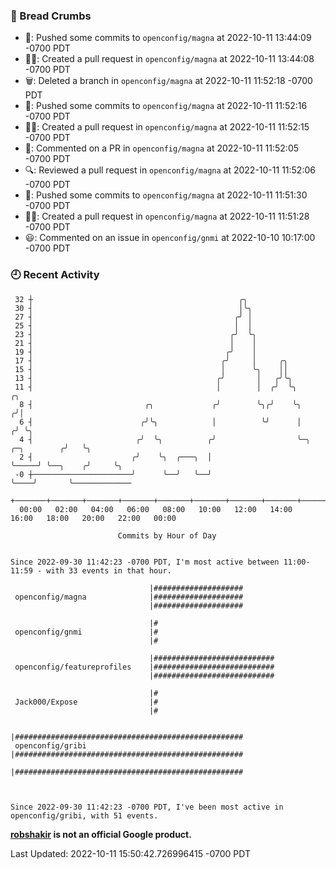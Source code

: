 ### 🍞 Bread Crumbs

 * 🚢: Pushed some commits to `openconfig/magna` at 2022-10-11 13:44:09 -0700 PDT
 * ✍🏼: Created a pull request in `openconfig/magna` at 2022-10-11 13:44:08 -0700 PDT
 * 🗑: Deleted a branch in `openconfig/magna` at 2022-10-11 11:52:18 -0700 PDT
 * 🚢: Pushed some commits to `openconfig/magna` at 2022-10-11 11:52:16 -0700 PDT
 * ✍🏼: Created a pull request in `openconfig/magna` at 2022-10-11 11:52:15 -0700 PDT
 * 💬: Commented on a PR in  `openconfig/magna` at 2022-10-11 11:52:05 -0700 PDT
 * 🔍: Reviewed a pull request in  `openconfig/magna` at 2022-10-11 11:52:06 -0700 PDT
 * 🚢: Pushed some commits to `openconfig/magna` at 2022-10-11 11:51:30 -0700 PDT
 * ✍🏼: Created a pull request in `openconfig/magna` at 2022-10-11 11:51:28 -0700 PDT
 * 😃: Commented on an issue in `openconfig/gnmi` at 2022-10-10 10:17:00 -0700 PDT

### 🕘 Recent Activity
```
 32 ┼                                              ╭╮
 30 ┤                                              │╰╮
 27 ┤                                             ╭╯ │
 25 ┤                                             │  │
 23 ┤                                            ╭╯  ╰╮
 21 ┤                                            │    │
 19 ┤                                           ╭╯    │
 17 ┤                                          ╭╯     │     ╭╮
 15 ┤                                          │      ╰╮    ││
 13 ┤                                         ╭╯       │   ╭╯╰╮
 11 ┤                                         │        │  ╭╯  ╰╮                      ╭╮
  8 ┤                         ╭╮             ╭╯        ╰╮╭╯    ╰╮                    ╭╯│
  6 ┤                        ╭╯╰╮            │          ╰╯      │                   ╭╯ ╰╮
  4 ┤                       ╭╯  ╰╮          ╭╯                  ╰─╮     ╭─╮        ╭╯   ╰╮
  2 ┤                      ╭╯    ╰╮  ╭───╮  │                     ╰─────╯ ╰──╮    ╭╯     ╰╮
 -0 ┼──────────────────────╯      ╰──╯   ╰──╯                                ╰────╯       ╰─────────────
    +───────+───────+───────+───────+───────+───────+───────+───────+───────+───────+───────+───────+────
  00:00   02:00   04:00   06:00   08:00   10:00   12:00   14:00   16:00   18:00   20:00   22:00   00:00   

						Commits by Hour of Day


Since 2022-09-30 11:42:23 -0700 PDT, I'm most active between 11:00-11:59 - with 33 events in that hour.

```



```
                               |####################
 openconfig/magna              |####################
                               |####################

                               |#
 openconfig/gnmi               |#
                               |#

                               |###########################
 openconfig/featureprofiles    |###########################
                               |###########################

                               |#
 Jack000/Expose                |#
                               |#

                               |###################################################
 openconfig/gribi              |###################################################
                               |###################################################



Since 2022-09-30 11:42:23 -0700 PDT, I've been most active in openconfig/gribi, with 51 events.

```
**[robshakir](mailto:robjs@google.com) is not an official Google product.**  


Last Updated: 2022-10-11 15:50:42.726996415 -0700 PDT
